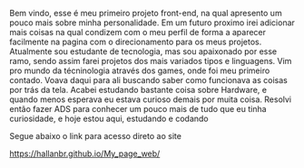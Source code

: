 Bem vindo, esse é meu primeiro projeto front-end, na qual apresento um pouco mais sobre minha personalidade.
Em um futuro proximo irei adicionar mais coisas na qual condizem com o meu perfil de forma a aparecer facilmente na pagina com o direcionamento para os meus projetos.
Atualmente sou estudante de tecnologia, mas sou apaixonado por esse ramo, sendo assim farei projetos dos mais variados tipos e linguagens.
  Vim pro mundo da técninologia através dos games, onde foi meu primeiro contado. Voava daqui para ali buscando saber como funcionava as coisas por trás da tela. 
  Acabei estudando bastante coisa sobre Hardware, e quando menos esperava eu estava curioso demais por muita coisa. 
  Resolvi então fazer ADS para conhecer um pouco mais de tudo que eu tinha curiosidade, e hoje estou aqui, estudando e codando



Segue abaixo o link para acesso direto ao site

https://hallanbr.github.io/My_page_web/
